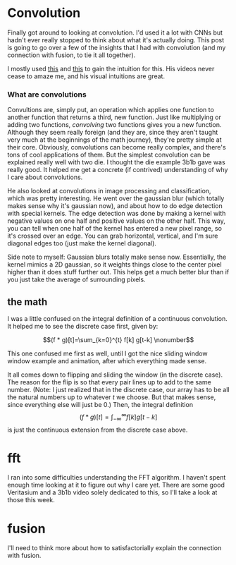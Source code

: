 # Convolution

Finally got around to looking at convolution. I'd used it a lot with CNNs but hadn't ever really stopped to think about what it's actually doing. This post is going to go over a few of the insights that I had with convolution (and my connection with fusion, to tie it all together).

I mostly used [this](https://www.youtube.com/watch?v=KuXjwB4LzSA) and [this](https://www.youtube.com/watch?v=IaSGqQa5O-M) to gain the intuition for this. His videos never cease to amaze me, and his visual intuitions are great.

### What are convolutions

Convultions are, simply put, an operation which applies one function to another function that returns a third, new function. Just like multiplying or adding two functions, _convolving_ two functions gives you a new function. Although they seem really foreign (and they are, since they aren't taught very much at the beginnings of the math journey), they're pretty simple at their core. Obviously, convolutions can become really complex, and there's tons of cool applications of them. But the simplest convolution can be explained really well with two die. I thought the die example 3b1b gave was really good. It helped me get a concrete (if contrived) understanding of why I care about convolutions.

He also looked at convolutions in image processing and classification, which was pretty interesting. He went over the gaussian blur (which totally makes sense why it's gaussian now), and about how to do edge detection with special kernels. The edge detection was done by making a kernel with negative values on one half and positive values on the other half. This way, you can tell when one half of the kernel has entered a new pixel range, so it's crossed over an edge. You can grab horizontal, vertical, and I'm sure diagonal edges too (just make the kernel diagonal).

Side note to myself: Gaussian blurs totally make sense now. Essentially, the kernel mimics a 2D gaussian, so it weights things close to the center pixel higher than it does stuff further out. This helps get a much better blur than if you just take the average of surrounding pixels.

## the math

I was a little confused on the integral definition of a continuous convolution. It helped me to see the discrete case first, given by:

$$(f * g)[t]=\sum_{k=0}^{t} f[k] g[t-k] \nonumber$$

This one confused me first as well, until I got the nice sliding window window example and animation, after which everything made sense.

It all comes down to flipping and sliding the window (in the discrete case). The reason for the flip is so that every pair lines up to add to the same number. (Note: I just realized that in the discrete case, our array has to be all the natural numbers up to whatever $t$ we choose. But that makes sense, since everything else will just be 0.) Then, the integral definition
$$(f * g)[t]=\int_{-\infty}^{\infty} f[k] g[t-k] \nonumber$$
is just the continuous extension from the discrete case above.

# fft

I ran into some difficulties understanding the FFT algorithm. I haven't spent enough time looking at it to figure out why I care yet. There are some good Veritasium and a 3b1b video solely dedicated to this, so I'll take a look at those this week.

# fusion

I'll need to think more about how to satisfactorially explain the connection with fusion. 
